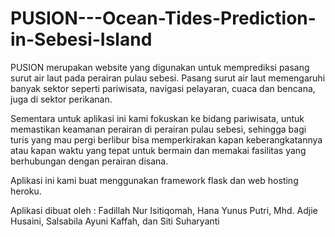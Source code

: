 # PUSION---Ocean-Tides-Prediction-in-Sebesi-Island

PUSION merupakan website yang digunakan untuk memprediksi pasang surut air laut pada perairan pulau sebesi. Pasang surut air laut memengaruhi banyak sektor seperti pariwisata, navigasi pelayaran, cuaca dan bencana, juga di sektor perikanan. 

Sementara untuk aplikasi ini kami fokuskan ke bidang pariwisata, untuk memastikan keamanan perairan di perairan pulau sebesi, sehingga bagi turis yang mau pergi berlibur bisa memperkirakan kapan keberangkatannya atau kapan waktu yang tepat untuk bermain dan memakai fasilitas yang berhubungan dengan perairan disana. 

Aplikasi ini kami buat menggunakan framework flask dan web hosting heroku.

Aplikasi dibuat oleh : Fadillah Nur Isitiqomah, Hana Yunus Putri, Mhd. Adjie Husaini, Salsabila Ayuni Kaffah, dan Siti Suharyanti
